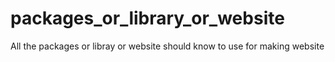 # packages_or_library_or_website
All the packages or libray or website should know to use for making website

